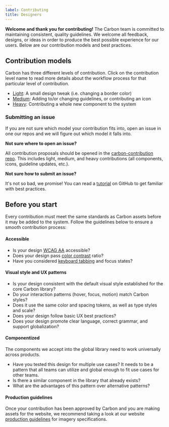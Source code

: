 ```yaml
---
label: Contributing
title: Designers
---
```


**Welcome and thank you for contributing!** The Carbon team is committed to maintaining consistent, quality guidelines. We welcome all feedback, designs, or ideas in order to produce the best possible experience for our users. Below are our contribution models and best practices.

## Contribution models

Carbon has three different levels of contribution. Click on the contribution level name to read more details about the workflow process for that particular level of contribution.

- [Light](https://github.com/carbon-design-system/carbon-contribution/wiki/1.-Light-Contribution-Model): A small design tweak (i.e. changing a border color)
- [Medium](https://github.com/carbon-design-system/carbon-contribution/wiki/2.-Medium-Contribution-Model): Adding to/or changing guidelines, or contributing an icon
- [Heavy](https://github.com/carbon-design-system/carbon-contribution/wiki/3.-Heavy-Contribution-Model): Contributing a whole new component to the system

### Submitting an issue

If you are not sure which model your contribution fits into, open an issue in one our repos and we will figure out which model it falls into.

**Not sure where to open an issue?**

All contribution proposals should be opened in the [carbon-contribution repo](https://github.com/carbon-design-system/carbon-contribution). This includes light, medium, and heavy contributions (all components, icons, guideline updates, etc.).

**Not sure how to submit an issue?**

It's not so bad, we promise! You can read a [tutorial](https://help.github.com/articles/creating-an-issue/) on GitHub to get familiar with best practices.

## Before you start

Every contribution must meet the same standards as Carbon assets before it may be added to the system. Follow the guidelines below to ensure a smooth contribution process:

#### Accessible

- Is your design [WCAG AA](https://www.w3.org/WAI/WCAG20/quickref/) accessible?
- Does your design pass [color contrast](https://www.w3.org/TR/UNDERSTANDING-WCAG20/visual-audio-contrast-contrast.html) ratio?
- Have you considered [keyboard tabbing](/guidelines/accessibility) and focus states?

#### Visual style and UX patterns

- Is your design consistent with the default visual style established for the core Carbon library?
- Do your interaction patterns (hover, focus, motion) match Carbon styles?
- Does it use the same color and spacing tokens, as well as type styles and scale?
- Does your design follow basic UX best practices?
- Does your design promote clear language, correct grammar, and support globalization?

#### Componentized

The components we accept into the global library need to work universally across products.

- Have you tested this design for multiple use cases? It needs to be a pattern that all teams can utilize and global enough to fit use cases for other teams.
- Is there a similar component in the library that already exists?
- What are the advantages of this pattern over alternative patterns?

#### Production guidelines

Once your contribution has been approved by Carbon and you are making assets for the website, we recommend taking a look at our website [production guidelines](https://github.com/ibm/design-system-website/wiki/Production-guidelines) for imagery specifications.
